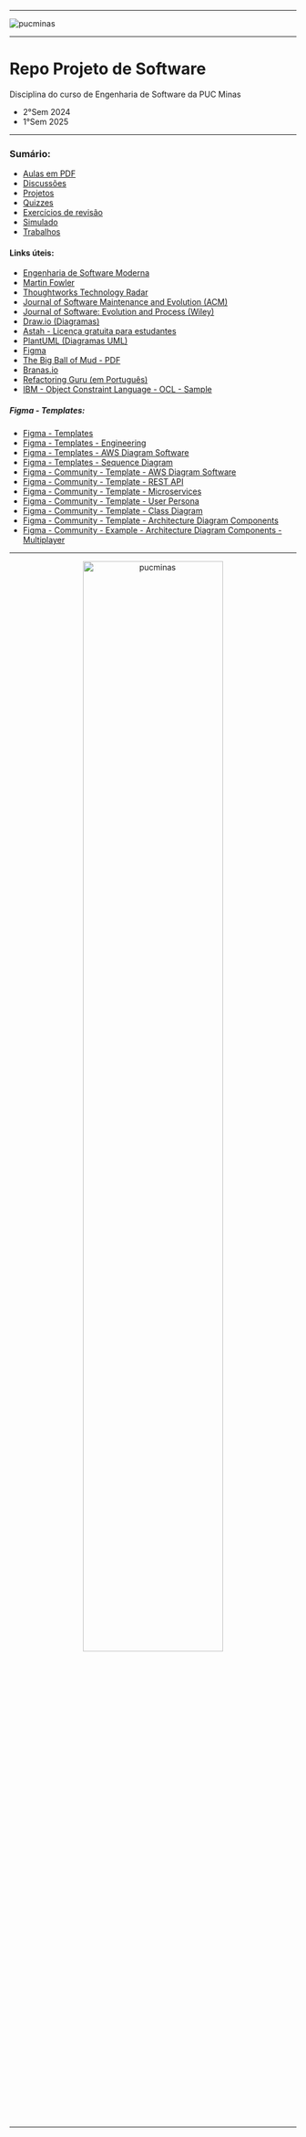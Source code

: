 -----

<img alt="pucminas" src="https://joaopauloaramuni.github.io/image/FUNDOCOREUCAPA.jpg?raw=true"/>

-----

# Repo Projeto de Software

Disciplina do curso de Engenharia de Software da PUC Minas 

- 2°Sem 2024
- 1°Sem 2025

-----

### Sumário:
- [Aulas em PDF](https://github.com/joaopauloaramuni/projeto-de-software/tree/main/PDF)
- [Discussões](https://github.com/joaopauloaramuni/projeto-de-software/tree/main/DISCUSSO%CC%83ES)
- [Projetos](https://github.com/joaopauloaramuni/projeto-de-software/tree/main/PROJETOS)
- [Quizzes](https://github.com/joaopauloaramuni/projeto-de-software/tree/main/QUIZZES)
- [Exercícios de revisão](https://github.com/joaopauloaramuni/projeto-de-software/tree/main/REVISA%CC%83O)
- [Simulado](https://github.com/joaopauloaramuni/projeto-de-software/tree/main/SIMULADO)
- [Trabalhos](https://github.com/joaopauloaramuni/projeto-de-software/tree/main/TRABALHOS)

#### Links úteis:
- [Engenharia de Software Moderna](https://engsoftmoderna.info/)
- [Martin Fowler](https://martinfowler.com/)
- [Thoughtworks Technology Radar](https://www.thoughtworks.com/pt-br/radar)
- [Journal of Software Maintenance and Evolution (ACM)](https://dl.acm.org/journal/jsme)
- [Journal of Software: Evolution and Process (Wiley)](https://onlinelibrary.wiley.com/journal/20477481)
- [Draw.io (Diagramas)](https://drawio.com/)
- [Astah - Licença gratuita para estudantes](https://astah.net/products/free-student-license/)
- [PlantUML (Diagramas UML)](https://plantuml.com/)
- [Figma](https://www.figma.com/pt-br/)
- [The Big Ball of Mud - PDF](https://joeyoder.com/PDFs/mud.pdf)
- [Branas.io](https://www.branas.io/index.html)
- [Refactoring Guru (em Português)](https://refactoring.guru/pt-br/)
- [IBM - Object Constraint Language - OCL - Sample](https://www.ibm.com/docs/en/dma?topic=models-object-constraint-language-ocl-sample)

##### Figma - Templates:
- [Figma - Templates](https://www.figma.com/pt-br/modelos/)
- [Figma - Templates - Engineering](https://www.figma.com/templates/engineering/)
- [Figma - Templates - AWS Diagram Software](https://www.figma.com/templates/aws-diagram-software/)
- [Figma - Templates - Sequence Diagram](https://www.figma.com/templates/sequence-diagram-example/)
- [Figma - Community - Template - AWS Diagram Software](https://www.figma.com/community/file/989585391556898521)
- [Figma - Community - Template - REST API](https://www.figma.com/community/file/1275291490973723744)
- [Figma - Community - Template - Microservices](https://www.figma.com/community/file/1289282634966901135)
- [Figma - Community - Template - User Persona](https://www.figma.com/community/file/881830156311997001)
- [Figma - Community - Template - Class Diagram](https://www.figma.com/community/widget/1223307422838321651)
- [Figma - Community - Template - Architecture Diagram Components](https://www.figma.com/community/file/989635781221754599)
- [Figma - Community - Example - Architecture Diagram Components - Multiplayer](https://www.figma.com/community/file/989634471195357925)

-----

<div align="center">
  <img width="70%" alt="pucminas" src="https://joaopauloaramuni.github.io/image/engsoft.png?raw=true"/>
</div>

-----
 
